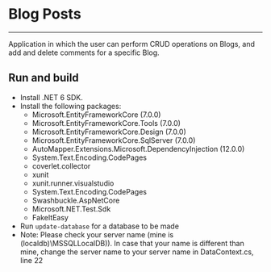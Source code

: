 # Blog Posts
-------------------------
Application in which the user can perform CRUD operations on Blogs, and add and delete comments for a specific Blog.
## Run and build

* Install .NET 6 SDK.
* Install the following packages:
  * Microsoft.EntityFrameworkCore (7.0.0)
  * Microsoft.EntityFrameworkCore.Tools (7.0.0)
  * Microsoft.EntityFrameworkCore.Design (7.0.0)
  * Microsoft.EntityFrameworkCore.SqlServer (7.0.0)
  * AutoMapper.Extensions.Microsoft.DependencyInjection (12.0.0)
  * System.Text.Encoding.CodePages
  * coverlet.collector
  * xunit
  * xunit.runner.visualstudio
  * System.Text.Encoding.CodePages
  * Swashbuckle.AspNetCore
  * Microsoft.NET.Test.Sdk
  * FakeItEasy
* Run `update-database` for a database to be made
* Note: Please check your server name (mine is (localdb)\MSSQLLocalDB)).
 In case that your name is different than mine, change the server name
 to your server name in DataContext.cs, line 22
